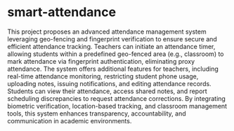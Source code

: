 # smart-attendance
This project proposes an advanced attendance management system leveraging geo-fencing and fingerprint verification to ensure secure and efficient attendance tracking. Teachers can initiate an attendance timer, allowing students within a predefined geo-fenced area (e.g., classroom) to mark attendance via fingerprint authentication, eliminating proxy attendance. The system offers additional features for teachers, including real-time attendance monitoring, restricting student phone usage, uploading notes, issuing notifications, and editing attendance records. Students can view their attendance, access shared notes, and report scheduling discrepancies to request attendance corrections. By integrating biometric verification, location-based tracking, and classroom management tools, this system enhances transparency, accountability, and communication in academic environments.
